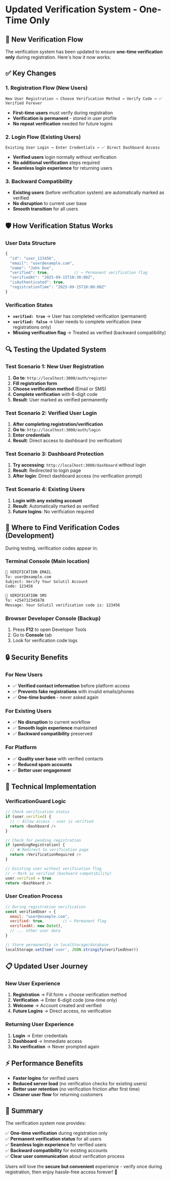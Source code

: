 # Updated Verification System - One-Time Only

## 🔄 **New Verification Flow**

The verification system has been updated to ensure **one-time verification only** during registration. Here's how it now works:

## ✅ **Key Changes**

### **1. Registration Flow (New Users)**
```
New User Registration → Choose Verification Method → Verify Code → ✅ Verified Forever
```

- **First-time users** must verify during registration
- **Verification is permanent** - stored in user profile
- **No repeat verification** needed for future logins

### **2. Login Flow (Existing Users)**
```
Existing User Login → Enter Credentials → ✅ Direct Dashboard Access
```

- **Verified users** login normally without verification
- **No additional verification** steps required
- **Seamless login experience** for returning users

### **3. Backward Compatibility**
- **Existing users** (before verification system) are automatically marked as verified
- **No disruption** to current user base
- **Smooth transition** for all users

## 🛡️ **How Verification Status Works**

### **User Data Structure**
```javascript
{
  "id": "user_123456",
  "email": "user@example.com",
  "name": "John Doe",
  "verified": true,           // ← Permanent verification flag
  "verifiedAt": "2025-09-15T10:30:00Z",
  "isAuthenticated": true,
  "registrationTime": "2025-09-15T10:00:00Z"
}
```

### **Verification States**
- **`verified: true`** → User has completed verification (permanent)
- **`verified: false`** → User needs to complete verification (new registrations only)
- **Missing verification flag** → Treated as verified (backward compatibility)

## 🔍 **Testing the Updated System**

### **Test Scenario 1: New User Registration**
1. **Go to**: `http://localhost:3000/auth/register`
2. **Fill registration form**
3. **Choose verification method** (Email or SMS)
4. **Complete verification** with 6-digit code
5. **Result**: User marked as verified permanently

### **Test Scenario 2: Verified User Login**
1. **After completing registration/verification**
2. **Go to**: `http://localhost:3000/auth/login`
3. **Enter credentials**
4. **Result**: Direct access to dashboard (no verification)

### **Test Scenario 3: Dashboard Protection**
1. **Try accessing**: `http://localhost:3000/dashboard` without login
2. **Result**: Redirected to login page
3. **After login**: Direct dashboard access (no verification prompt)

### **Test Scenario 4: Existing Users**
1. **Login with any existing account**
2. **Result**: Automatically marked as verified
3. **Future logins**: No verification required

## 📱 **Where to Find Verification Codes (Development)**

During testing, verification codes appear in:

### **Terminal Console** (Main location)
```bash
🔐 VERIFICATION EMAIL
To: user@example.com
Subject: Verify Your Solutil Account
Code: 123456
```

```bash
📱 VERIFICATION SMS  
To: +254712345678
Message: Your Solutil verification code is: 123456
```

### **Browser Developer Console** (Backup)
1. Press **F12** to open Developer Tools
2. Go to **Console** tab
3. Look for verification code logs

## 🔒 **Security Benefits**

### **For New Users**
- ✅ **Verified contact information** before platform access
- ✅ **Prevents fake registrations** with invalid emails/phones
- ✅ **One-time burden** - never asked again

### **For Existing Users**
- ✅ **No disruption** to current workflow
- ✅ **Smooth login experience** maintained
- ✅ **Backward compatibility** preserved

### **For Platform**
- ✅ **Quality user base** with verified contacts
- ✅ **Reduced spam accounts**
- ✅ **Better user engagement**

## 🎯 **Technical Implementation**

### **VerificationGuard Logic**
```javascript
// Check verification status
if (user.verified) {
  // ✅ Allow access - user is verified
  return <Dashboard />
}

// Check for pending registration
if (pendingRegistration) {
  // ❌ Redirect to verification page
  return <VerificationRequired />
}

// Existing user without verification flag
// ✅ Mark as verified (backward compatibility)
user.verified = true
return <Dashboard />
```

### **User Creation Process**
```javascript
// During registration verification
const verifiedUser = {
  email: "user@example.com",
  verified: true,        // ← Permanent flag
  verifiedAt: new Date(),
  // ... other user data
}

// Store permanently in localStorage/database
localStorage.setItem('user', JSON.stringify(verifiedUser))
```

## 📋 **Updated User Journey**

### **New User Experience**
1. **Registration** → Fill form + choose verification method
2. **Verification** → Enter 6-digit code (one-time only)
3. **Welcome** → Account created and verified
4. **Future Logins** → Direct access, no verification

### **Returning User Experience**
1. **Login** → Enter credentials
2. **Dashboard** → Immediate access
3. **No verification** → Never prompted again

## ⚡ **Performance Benefits**

- **Faster logins** for verified users
- **Reduced server load** (no verification checks for existing users)
- **Better user retention** (no verification friction after first time)
- **Cleaner user flow** for returning customers

## 🎉 **Summary**

The verification system now provides:

✅ **One-time verification** during registration only  
✅ **Permanent verification status** for all users  
✅ **Seamless login experience** for verified users  
✅ **Backward compatibility** for existing accounts  
✅ **Clear user communication** about verification process  

Users will love the **secure but convenient** experience - verify once during registration, then enjoy hassle-free access forever! 🚀
